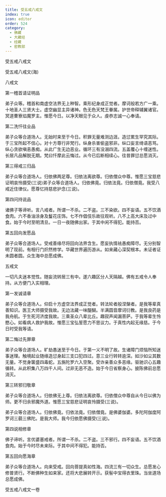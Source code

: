 ```yaml
---
title: 受五戒八戒文
index: true
icon: editor
order: 524
category:
  - 佛藏
  - 大藏经
  - 经藏
  - 密教部
---
```


  受五戒八戒文  

受五戒八戒文(海)  

八戒文  

第一稽首请证明品  

弟子众等。稽首和南虚空法界无上种智。乘形纪身成正觉者。摩诃般若方广一乘。十地圣人三贤大士。虚空幽显主异诸神。色无色天梵王眷属。护世帝释辅翼诸官。冥道曹寮焰魔罗主。惟愿今日。以净天眼见于众人。虔恭志诚一心奉请。  

第二洗忏往业品  

弟子众等合道场人。无始时来至于今日。积罪无量难测边涯。造愆累生罕究其际。于三宝所起不信心。对十方尊行非梵行。纵身杀害偷盗邪非。纵口妄言绮语恶骂。纵心贪欲嗔恚愚痴。从此广生无边恶业。循环三有没溺四流。五盖覆心十缠迷性。长居凡品解脱无期。梵曰忏摩此云悔过。从今已后断相续心。往昔罪愆总愿消灭。  

第三得戒三归品  

弟子众等合道场人。归依佛两足尊。归依法离欲尊。归依僧众中尊。惟愿三宝慈悲证明哀怜摄受(三说)弟子众等合道场人。归依佛竟。归依法竟。归依僧竟。我受八戒近住律仪。愿尊忆持慈悲护念(三说)。  

第四问持说品  

诸佛子等谛听。言八戒者。所谓一不杀。二不盗。三不染欲。四不妄语。五不饮酒食肉。六不香油涂身及鬘花庄饰。七不作倡伎乐故往观听。八不上高大床及过中食。始于今时至明清旦。一日一夜随佛出家。于其中闲不得犯。能持否。  

第五回向发愿品  

弟子众等合道场人。受戒善缘尽将回向法界含生。愿妄执情袪愚痴障尽。无分别智明了现前。有相行门炽然修学。华藏世界遍历游从。如来藏心深契根本。未证者证未圆者圆。众生海中总愿成佛。  

五戒文  

一切凡夫迷本觉性。随妄流转居三有中。遂六趣区分人天隔越。佛有五戒令人奉持。从方便门入实相理。  

第一发诚请章  

弟子众等合道场人。仰启十方虚空法界成正觉者。转法轮者般涅槃者。是我等辈真善知识。医王大师摄受我故。无边法藏一味醍醐。半满圆音摩诃衍教。是我良药是我舟航。于生死河济度我故。三乘圣众八辈比丘。趣寂声闻漏菩萨。于我等辈生怜愍心。如看病人救护我故。惟愿三宝弘誓愿力不思议力。于真性内起无缘慈。于今日时受我等请。  

第二悔过先罪章  

弟子众等合道场人。旷劫愚迷至于今日。于第一义不明了故。生诸障门烦恼所知迷事迷理。触境起业随缘造愆身起三支口犯四过。意三业行转转逾深。如沙如尘其数无量。不觉身箧盛四毒蛇。五旃陀罗六入空聚。受诈亲善众多恶缘。驱驰识心五趣循转。从此积集八万四千人间。过非无恶不造。始于今日省察身心。披陈佛前总愿消灭。  

第三转邪归敬章  

弟子众等合道场人。归依佛无上尊。归依法离欲尊。归依僧众中尊自从今日以佛为师。更不归余邪魔外道。惟愿三宝慈悲证明哀怜摄受(三说)。  

弟子众等合道场人。归依佛竟。归依法竟。归依僧竟。是佛婆伽婆。多陀阿伽度阿罗诃三藐三佛陀。是我大师。我今归依愿佛摄受(三说)。  

第四说相修章  

佛子谛听。言优婆塞戒者。所谓一不杀。二不盗。三不邪行。四不妄语。五不饮酒食肉。始于今时尽未来际。于其中间不得犯。能持否。  

第五回向愿海章  

弟子众等合道场人。向来受戒。回向菩提真如性海。四流三有一切众生。总愿发心修普贤行。不断佛种生如来家。还将大悲展转开示。获髻中宝得衣里珠。当坐道场总愿成佛。  

受五戒八戒文一卷  
